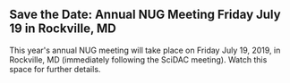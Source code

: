 ## Save the Date: Annual NUG Meeting Friday July 19 in Rockville, MD ##

This year's annual NUG meeting will take place on Friday July 19, 2019, in Rockville, MD
(immediately following the SciDAC meeting). Watch this space for further details.

